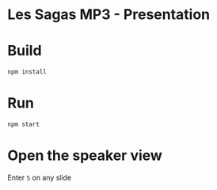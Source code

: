 # Les Sagas MP3 - Presentation

# Build

```
npm install
```

# Run

```
npm start
```

# Open the speaker view

Enter  `S` on any slide
